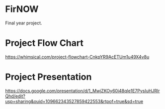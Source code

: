 # FirNOW
Final year project.
# Project Flow Chart
https://whimsical.com/project-flowchart-CnkpYR9AcETUm1u49X4v8u
# Project Presentation 
https://docs.google.com/presentation/d/1_MwjZKOy60i48qle1E7PysIuHJRlrQhd/edit?usp=sharing&ouid=109662343527859422553&rtpof=true&sd=true

